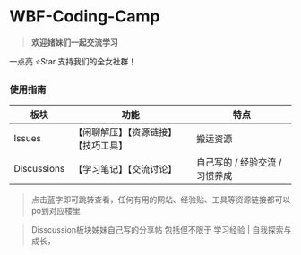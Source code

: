 # WBF-Coding-Camp

> **欢迎媎妹们一起交流学习**

一点亮 ⭐Star 支持我们的全女社群！

### 使用指南
| 板块 | 功能 | 特点 |
| --- | --- | --- |
| Issues | 【闲聊解压】【资源链接】【技巧工具】| 搬运资源 |
| Discussions | 【学习笔记】【交流讨论】 | 自己写的 / 经验交流 / 习惯养成 |

> 点击蓝字即可跳转查看，任何有用的网站、经验贴、工具等资源链接都可以po到对应楼里

> Disscussion板块姊妹自己写的分享帖 包括但不限于 学习经验 | 自我探索与成长，

